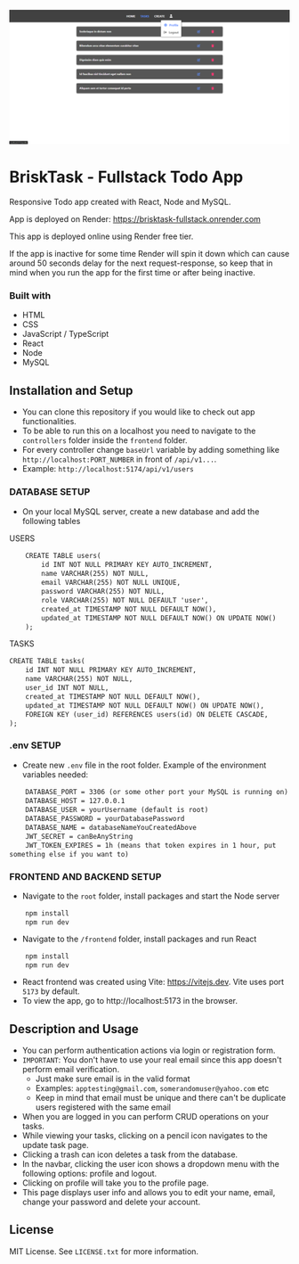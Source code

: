 ![BriskTask Fullstack App Preview](./frontend/public/brisktask-preview.png)

# BriskTask - Fullstack Todo App

Responsive Todo app created with React, Node and MySQL.

App is deployed on Render: https://brisktask-fullstack.onrender.com

This app is deployed online using Render free tier.

If the app is inactive for some time Render will spin it down which can cause around 50 seconds delay for the next request-response, so keep that in mind when you run the app for the first time or after being inactive.

### Built with

-   HTML
-   CSS
-   JavaScript / TypeScript
-   React
-   Node
-   MySQL

## Installation and Setup

-   You can clone this repository if you would like to check out app functionalities.
-   To be able to run this on a localhost you need to navigate to the `controllers` folder inside the `frontend` folder.
-   For every controller change `baseUrl` variable by adding something like `http://localhost:PORT_NUMBER` in front of `/api/v1...`.
-   Example: `http://localhost:5174/api/v1/users`

### DATABASE SETUP

-   On your local MySQL server, create a new database and add the following tables

USERS

```
    CREATE TABLE users(
        id INT NOT NULL PRIMARY KEY AUTO_INCREMENT,
        name VARCHAR(255) NOT NULL,
        email VARCHAR(255) NOT NULL UNIQUE,
        password VARCHAR(255) NOT NULL,
        role VARCHAR(255) NOT NULL DEFAULT 'user',
        created_at TIMESTAMP NOT NULL DEFAULT NOW(),
        updated_at TIMESTAMP NOT NULL DEFAULT NOW() ON UPDATE NOW()
    );
```

TASKS

```
CREATE TABLE tasks(
    id INT NOT NULL PRIMARY KEY AUTO_INCREMENT,
    name VARCHAR(255) NOT NULL,
    user_id INT NOT NULL,
    created_at TIMESTAMP NOT NULL DEFAULT NOW(),
    updated_at TIMESTAMP NOT NULL DEFAULT NOW() ON UPDATE NOW(),
    FOREIGN KEY (user_id) REFERENCES users(id) ON DELETE CASCADE,
);
```

### .env SETUP

-   Create new `.env` file in the root folder. Example of the environment variables needed:

```
    DATABASE_PORT = 3306 (or some other port your MySQL is running on)
    DATABASE_HOST = 127.0.0.1
    DATABASE_USER = yourUsername (default is root)
    DATABASE_PASSWORD = yourDatabasePassword
    DATABASE_NAME = databaseNameYouCreatedAbove
    JWT_SECRET = canBeAnyString
    JWT_TOKEN_EXPIRES = 1h (means that token expires in 1 hour, put something else if you want to)
```

### FRONTEND AND BACKEND SETUP

-   Navigate to the `root` folder, install packages and start the Node server

```
    npm install
    npm run dev
```

-   Navigate to the `/frontend` folder, install packages and run React

```
    npm install
    npm run dev
```

-   React frontend was created using Vite: https://vitejs.dev. Vite uses port `5173` by default.
-   To view the app, go to http://localhost:5173 in the browser.

## Description and Usage

-   You can perform authentication actions via login or registration form.
-   `IMPORTANT`: You don't have to use your real email since this app doesn't perform email verification.
    -   Just make sure email is in the valid format
    -   Examples: `apptesting@gmail.com`, `somerandomuser@yahoo.com` etc
    -   Keep in mind that email must be unique and there can't be duplicate users registered with the same email
-   When you are logged in you can perform CRUD operations on your tasks.
-   While viewing your tasks, clicking on a pencil icon navigates to the update task page.
-   Clicking a trash can icon deletes a task from the database.
-   In the navbar, clicking the user icon shows a dropdown menu with the following options: profile and logout.
-   Clicking on profile will take you to the profile page.
-   This page displays user info and allows you to edit your name, email, change your password and delete your account.

## License

MIT License. See `LICENSE.txt` for more information.
